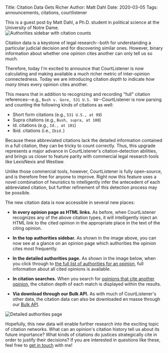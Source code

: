 Title: Citation Data Gets Richer
Author: Matt Dahl
Date: 2020-03-05
Tags: announcements, citations, courtlistener

<div class="well">
  <p style="margin: 0;">This is a guest post by Matt Dahl, a Ph.D. student in political science at the University of Notre Dame.</p>
</div>

<div class="right-image">
    <img src="{static}/images/citation-counts.png"
         alt="Authorities sidebar with citation counts"
         class="img-responsive border">
</div>

Citation data is a keystone of legal research--both for understanding a particular judicial decision and for discovering similar ones. However, binary information about whether one opinion cites another can only tell us so much.

Therefore, today I'm excited to announce that CourtListener is now calculating and making available a much richer metric of inter-opinion connectedness. Today we are introducing citation *depth* to indicate *how many times* every opinion cites another.

This means that in addition to recognizing and recording "full" citation references--e.g., `Bush v. Gore, 531 U.S. 98`--CourtListener is now parsing and counting the following kinds of citations as well:

- Short form citations (e.g., `531 U.S., at 99`)
- Supra citations (e.g., `Bush, supra, at 100`)
- Id. citations (e.g., `Id., at 101`)
- Ibid. citations (i.e., `Ibid.`)

Because these abbreviated citations lack the detailed information contained in a full citation, they can be tricky to count correctly. Thus, this upgrade represents a major advance in CourtListener's citation-detection abilities, and brings us closer to feature parity with commercial legal research tools like LexisNexis and Westlaw.

Unlike those commercial tools, however, CourtListener is fully open-source, and is therefore free for anyone to improve. Right now this feature uses a novel combination of heuristics to intelligently infer the antecedent of each abbreviated citation, but further refinement of this detection process may be possible.

The new citation data is now accessible in several new places:

- **In every opinion page as HTML links.** As before, when CourtListener recognizes any of the above citation types, it will intelligently inject an HTML link to the cited opinion in the appropriate place in the text of the citing opinion.

- **In the top authorities sidebar.** As shown in the image above, you can now see at a glance on an opinion page which authorities the opinion cites most frequently.

- **In the detailed authorities page.** As shown in the image below, when you click through to [the full list of authorities for an opinion][bush-v-gore-authorities], full information about all cited opinions is available.

- **In citation searches.** When you search for [opinions that cite another opinion][citing], the citation depth of each match is displayed within the results.

- **Via download through our Bulk API.** As with much of CourtListener's other data, the citation data can also be downloaded en masse through our [Bulk API][bulk-api].

<div class="text-center v-offset-below-2 v-offset-above-2">
	<img src="{static}/images/authorities-page.png"
	     alt="Detailed authorities page"
	     class="img-responsive border"/>
</div>

Hopefully, this new data will enable further research into the exciting topic of citation networks. What can an opinion's citation history tell us about its future importance? What kinds of citations do justices strategically cite in order to justify their decisions? If you are interested in questions like these, feel free to [get in touch][contact] with me!

[bulk-api]: https://www.courtlistener.com/api/bulk-info/#citation-data
[contact]: https://matthewdahl.me/contact/
[bush-v-gore-authorities]: https://www.courtlistener.com/opinion/118395/bush-v-gore/authorities/
[citing]: https://www.courtlistener.com/?q=cites%3A(118395)